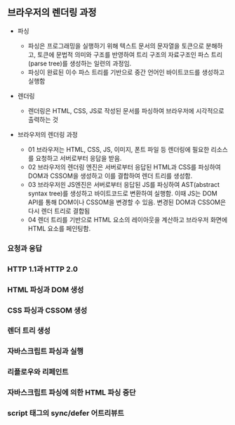 ## 브라우저의 렌더링 과정

- 파싱

  - 파싱은 프로그래밍을 실행하기 위해 텍스트 문서의 문자열을 토큰으로 분해하고, 토큰에 문법적 의미와 구조를 반영하여 트리 구조의 자료구조인 파스 트리(parse tree)를 생성하는 일련의 과정임.
  - 파싱이 완료된 이수 파스 트리를 기반으로 중간 언어인 바이트코드를 생성하고 실행함

- 렌더링

  - 렌더링은 HTML, CSS, JS로 작성된 문서를 파싱하여 브라우저에 시각적으로 출력하는 것

- 브라우저의 렌더링 과정

  - 01 브라우저는 HTML, CSS, JS, 이미지, 폰트 파일 등 렌더링에 필요한 리소스를 요청하고 서버로부터 응답을 받음.
  - 02 브라우저의 렌더링 엔진은 서버로부터 응답된 HTML과 CSS를 파싱하여 DOM과 CSSOM을 생성하고 이를 결합하여 렌더 트리를 생성함.
  - 03 브라우저읜 JS엔진은 서버로부터 응답된 JS를 파싱하여 AST(abstract syntax tree)를 생성하고 바이트코드로 변환하여 실행함. 이때 JS는 DOM API를 통해 DOM이나 CSSOM을 변경할 수 있음. 변경된 DOM과 CSSOM은 다시 렌더 트리로 결합됨
  - 04 렌더 트리를 기반으로 HTML 요소의 레이아웃을 계산하고 브라우저 화면에 HTML 요소를 페인팅함.

### 요청과 응답

### HTTP 1.1과 HTTP 2.0

### HTML 파싱과 DOM 생성

### CSS 파싱과 CSSOM 생성

### 렌더 트리 생성

### 자바스크립트 파싱과 실행

### 리플로우와 리페인트

### 자바스크립트 파싱에 의한 HTML 파싱 중단

### script 태그의 sync/defer 어트리뷰트
